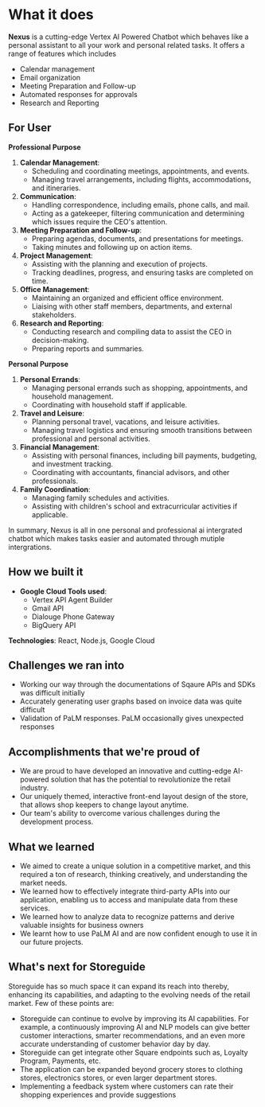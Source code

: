 # What it does
**Nexus** is a cutting-edge Vertex AI Powered Chatbot which behaves like a personal assistant to all your work and personal related tasks. It offers a range of features which includes
- Calendar management
- Email organization
- Meeting Preparation and Follow-up
- Automated responses for approvals
-  Research and Reporting

## For User ##

**Professional Purpose**

1. **Calendar Management**:
    - Scheduling and coordinating meetings, appointments, and events.
    - Managing travel arrangements, including flights, accommodations, and itineraries.
2. **Communication**:
    - Handling correspondence, including emails, phone calls, and mail.
    - Acting as a gatekeeper, filtering communication and determining which issues require the CEO's attention.
3. **Meeting Preparation and Follow-up**:
    - Preparing agendas, documents, and presentations for meetings.
    - Taking minutes and following up on action items.
4. **Project Management**:
    - Assisting with the planning and execution of projects.
    - Tracking deadlines, progress, and ensuring tasks are completed on time.
5. **Office Management**:
    - Maintaining an organized and efficient office environment.
    - Liaising with other staff members, departments, and external stakeholders.
6. **Research and Reporting**:
    - Conducting research and compiling data to assist the CEO in decision-making.
    - Preparing reports and summaries.

 **Personal Purpose**

1. **Personal Errands**:
    - Managing personal errands such as shopping, appointments, and household management.
    - Coordinating with household staff if applicable.
2. **Travel and Leisure**:
    - Planning personal travel, vacations, and leisure activities.
    - Managing travel logistics and ensuring smooth transitions between professional and personal activities.
3. **Financial Management**:
    - Assisting with personal finances, including bill payments, budgeting, and investment tracking.
    - Coordinating with accountants, financial advisors, and other professionals.
4. **Family Coordination**:
    - Managing family schedules and activities.
    - Assisting with children's school and extracurricular activities if applicable.

In summary, Nexus is all in one personal and professional ai intergrated chatbot which makes tasks easier and automated through mutiple intergrations.

## How we built it

- **Google Cloud Tools used**:
    - Vertex API Agent Builder
    - Gmail API
    - Dialouge Phone Gateway
    - BigQuery API

**Technologies**: React, Node.js, Google Cloud
## Challenges we ran into
- Working our way through the documentations of Sqaure APIs and SDKs was difficult initially
- Accurately generating user graphs based on invoice data was quite difficult
- Validation of PaLM responses. PaLM occasionally gives unexpected responses

## Accomplishments that we're proud of
- We are proud to have developed an innovative and cutting-edge AI-powered solution that has the potential to revolutionize the retail industry. 
- Our uniquely themed, interactive front-end layout design of the store, that allows shop keepers to change layout anytime.
- Our team's ability to overcome various challenges during the development process.

## What we learned
-  We aimed to create a unique solution in a competitive market, and this required a ton of research, thinking creatively, and understanding the market needs.
- We learned how to effectively integrate third-party APIs into our application, enabling us to access and manipulate data from these services.
-  We learned how to analyze data to recognize patterns and derive valuable insights for business owners
- We learnt how to use PaLM AI and are now confident enough to use it in our future projects.

## What's next for Storeguide
Storeguide has so much space it can expand its reach into thereby, enhancing its capabilities, and adapting to the evolving needs of the retail market. Few of these points are:

- Storeguide can continue to evolve by improving its AI capabilities. For example, a continuously improving AI and NLP models can give better customer interactions, smarter recommendations, and an even more accurate understanding of customer behavior day by day.
- Storeguide can get integrate other Square endpoints such as, Loyalty Program, Payments, etc.
- The application can be expanded beyond grocery stores to clothing stores, electronics stores, or even larger department stores.
-  Implementing a feedback system where customers can rate their shopping experiences and provide suggestions
